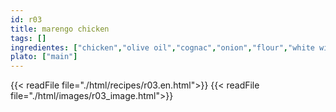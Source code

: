 ```yaml
---
id: r03
title: marengo chicken
tags: []
ingredientes: ["chicken","olive oil","cognac","onion","flour","white wine","chicken bouillón","tomato puree","parsley","dried thyme","laurel","mushroom","croutons"]
plato: ["main"]
---
```


{{< readFile file="./html/recipes/r03.en.html">}}
{{< readFile file="./html/images/r03_image.html">}}